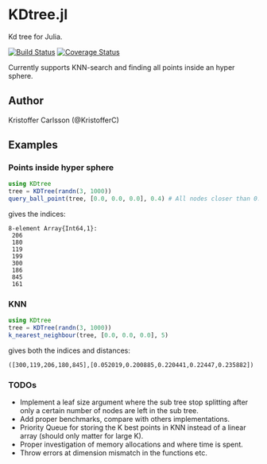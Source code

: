 # KDtree.jl

Kd tree for Julia.

[![Build Status](https://travis-ci.org/KristofferC/KDtree.jl.svg)](https://travis-ci.org/KristofferC/KDtree.jl) [![Coverage Status](https://coveralls.io/repos/KristofferC/KDtree.jl/badge.svg)](https://coveralls.io/r/KristofferC/KDtree.jl)

Currently supports KNN-search and finding all points inside an hyper sphere.

## Author
Kristoffer Carlsson (@KristofferC)

## Examples

### Points inside hyper sphere
```julia
using KDtree
tree = KDTree(randn(3, 1000))
query_ball_point(tree, [0.0, 0.0, 0.0], 0.4) # All nodes closer than 0.4 of (0.0, 0.0, 0.0)
```
gives the indices:
```
8-element Array{Int64,1}:
 206
 180
 119
 199
 300
 186
 845
 161
```

### KNN
```julia
using KDtree
tree = KDTree(randn(3, 1000))
k_nearest_neighbour(tree, [0.0, 0.0, 0.0], 5)
```
gives both the indices and distances:
```
([300,119,206,180,845],[0.052019,0.200885,0.220441,0.22447,0.235882])
```

### TODOs
* Implement a leaf size argument where the sub tree stop splitting after
   only a certain number of nodes are left in the sub tree.
* Add proper benchmarks, compare with others implementations.
* Priority Queue for storing the K best points in KNN instead of a linear array (should only matter for large K).
* Proper investigation of memory allocations and where time is spent.
* Throw errors at dimension mismatch in the functions etc.





